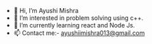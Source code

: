 - 👋 Hi, I’m Ayushi Mishra
- 👀 I’m interested in problem solving using c++.
- 🌱 I’m currently learning react and Node Js.
- 📫 Contact me:- ayushiimishra013@gmail.com


<!---
ayushi013/ayushi013 is a ✨ special ✨ repository because its `README.md` (this file) appears on your GitHub profile.
You can click the Preview link to take a look at your changes.
--->
